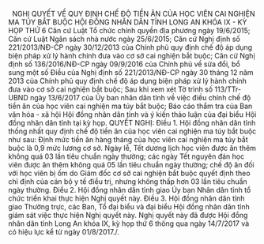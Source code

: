 <jsontable name="bang_0"> </jsontable>
 
NGHỊ QUYẾT
VỀ QUY
ĐỊNH CHẾ ĐỘ TIỀN ĂN CỦA HỌC VIÊN CAI NGHIỆN MA TÚY BẮT BUỘC
HỘI ĐỒNG NHÂN DÂN TỈNH LONG AN
KHÓA IX - KỲ HỌP THỨ 6
Căn cứ Luật Tổ chức chính quyền
địa phương ngày 19/6/2015;
Căn cứ Luật Ngân sách nhà nước
ngày 25/6/2015;
Căn cứ Nghị định số 221/2013/NĐ-CP
ngày 30/12/2013 của Chính phủ quy định chế độ áp dụng biện pháp xử lý hành chính
đưa vào cơ sở cai nghiện bắt buộc;
Căn cứ Nghị định số 136/2016/NĐ-CP ngày 09/9/2016 của Chính phủ về sửa đổi, bổ sung một số
Điều của Nghị định số 221/2013/NĐ-CP ngày 30 tháng 12 năm 2013 của Chính phủ
quy định chế độ áp dụng biện pháp xử lý hành chính đưa vào cơ sở cai nghiện bắt
buộc;
Sau khi xem xét Tờ trình số 113/TTr-UBND ngày
13/6/2017 của Ủy ban nhân dân tỉnh về việc điều chỉnh chế độ tiền ăn của học
viên cai nghiện ma túy bắt buộc; Báo cáo thẩm tra
của Ban văn hóa - xã
hội Hội đồng nhân dân tỉnh và ý kiến thảo luận của đại biểu Hội đồng nhân dân tỉnh tại kỳ họp.
QUYẾT NGHỊ:
Điều 1. Hội
đồng nhân dân tỉnh thống nhất quy định chế độ tiền ăn của học viên cai nghiện
ma túy bắt buộc như sau:
Định mức tiền ăn hàng tháng của học viên
cai nghiện ma túy bắt buộc là 0,9 mức lương cơ sở. Ngày lễ, Tết dương lịch học
viên được ăn thêm không quá 03 lần tiêu chuẩn ngày thường; các ngày Tết nguyên
đán học viên được ăn thêm không quá 05 lần tiêu chuẩn ngày thường; chế độ ăn
đối với học viên bị ốm do Giám đốc cơ sở cai nghiện bắt buộc quyết định theo chỉ
định của cán bộ y tế điều trị, nhưng không thấp hơn 03 lần tiêu chuẩn ngày thường.
Điều 2. Hội
đồng nhân dân tỉnh giao Ủy ban Nhân dân tỉnh tổ chức triển khai thực hiện Nghị
quyết này.
Điều 3. Hội
đồng nhân dân tỉnh giao Thường trực, các Ban, Tổ đại biểu
và đại biểu Hội đồng nhân dân tỉnh giám sát việc thực hiện Nghị quyết này.
Nghị quyết này đã được Hội đồng nhân dân
tỉnh Long An khóa IX, kỳ họp thứ 6 thông qua ngày 14/7/2017 và có hiệu lực kể
từ ngày 01/8/2017./.
 
<jsontable name="bang_1"> </jsontable>